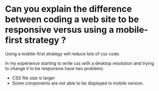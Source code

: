 # Can you explain the difference between coding a web site to be responsive versus using a mobile-first strategy ?
Using a mobile-first strategy will reduce lots of css code.

In my experience starting to write css with a desktop resolution and trying to change it to be responsive have two problems
 - CSS file size is larger
 - Some components are not able to be displayed in mobile version.
